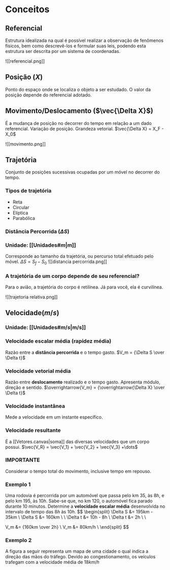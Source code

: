 # Conceitos

## Referencial
Estrutura idealizada na qual é possível realizar a observação de fenômenos físicos, bem como descrevê-los e formular suas leis, podendo esta estrutura ser descrita por um sistema de coordenadas.

![[referencial.png]]

## Posição ($X$)
Ponto do espaço onde se localiza o objeto a ser estudado. O valor da posição depende do referencial adotado.

## Movimento/Deslocamento ($\vec{\Delta X}$)
É a mudança de posição no decorrer do tempo em relação a um dado referencial. Variação de posição. Grandeza vetorial.
$\vec{\Delta X} = X_F - X_0$

![[movimento.png]]

## Trajetória
Conjunto de posições sucessivas ocupadas por um móvel no decorrer do tempo.

### Tipos de trajetória
- Reta
- Circular
- Elíptica
- Parabólica

### Distância Percorrida ($\Delta S$)
### Unidade: [[Unidades#$m$|m]]
Corresponde ao tamanho da trajetória, ou percurso total efetuado pelo móvel.
$\Delta S = S_f - S_0$
![[distancia percorrida.png]]

### A trajetória de um corpo depende de seu referencial?
Para o avião, a trajetória do corpo é retilínea. Já para você, ela é curvilínea.

![[trajetoria relativa.png]]


## Velocidade($m/s$)
### Unidade: [[Unidades#$m/s$|m/s]]

### Velocidade escalar média (rapidez média)
Razão entre a **distância percorrida** e o tempo gasto.
$V_m = {\Delta S \over \Delta t}$

### Velocidade vetorial média
Razão entre **deslocamento** realizado e o tempo gasto. Apresenta módulo, direção e sentido.
$\overrightarrow{V_m} = {\overrightarrow{\Delta X} \over \Delta t}$

### Velocidade instantânea
Mede a velocidade em um instante específico.

### Velocidade resultante
É a [[Vetores.canvas|soma]] das diversas velocidades que um corpo possui.
$\vec{V_R} = \vec{V_1} + \vec{V_2} + \vec{V_3} +\dots$ 

### IMPORTANTE
Considerar o tempo total do movimento, inclusive tempo em repouso.

### Exemplo 1
Uma rodovia é percorrida por um automóvel que passa pelo km 35, às $8h$, e pelo km 195, às $10h$. Sabe-se que, no km 120, o automóvel fica parado durante 10 minutos. Determine a **velocidade escalar média** desenvolvida no intervalo de tempo das $8h$ às $10h$.
$$
\begin{split}
\Delta S &= 195km - 35km \\
\Delta S &= 160km \\ \\
\Delta t &= 10h - 8h \\
\Delta t &= 2h \\ \\

V_m &= {160km \over 2h} \\
V_m &= 80km/h \\
\end{split}
$$

### Exemplo 2
A figura a seguir representa um mapa de uma cidade o qual indica a direção das mãos do tráfego. Devido ao congestionamento, os veículos trafegam com a velocidade média de $18km/h$